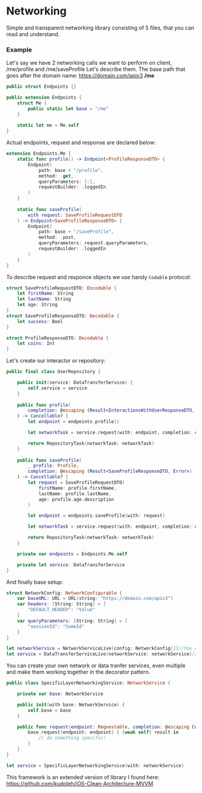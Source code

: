 # Networking

Simple and transparent networking library consisting of 5 files, that you can read and understand.

### Example

Let's say we have 2 networking calls we want to perform on client, /me/profile and /me/saveProfile
Let's describe them.
The base path that goes after the domain name: 
https://domain.com/apiv3 **/me**

```swift
public struct Endpoints {}

public extension Endpoints {
    struct Me {
        public static let base = "/me"
    }
    
    static let me = Me.self
}
```

Actual endpoints, request and response are declared below:

```swift
extension Endpoints.Me {
    static func profile() -> Endpoint<ProfileResponseDTO> {
        Endpoint(
            path: base + "/profile",
            method: .get,
            queryParameters: [:],
            requestBuilder: .loggedIn
        )
    }
    
    static func saveProfile(
        with request: SaveProfileRequestDTO
    ) -> Endpoint<SaveProfileResponseDTO> {
        Endpoint(
            path: base + "/saveProfile",
            method: .post,
            queryParameters: request.queryParameters,
            requestBuilder: .loggedIn
        )
    }
}
```

To describe request and responce objects we use handy ```Codable``` protocol:
```swift
struct SaveProfileRequestDTO: Encodable {
    let firstName: String
    let lastName: String
    let age: String
}
struct SaveProfileResponseDTO: Decodable {
    let success: Bool
}

struct ProfileResponseDTO: Decodable {
    let coins: Int
}
```

Let's create our interactor or repository:
```swift
public final class UserRepository {

    public init(service: DataTransferService) {
        self.service = service
    }
    
    public func profile(
        completion: @escaping (Result<InteractionsWithUserResponseDTO, Error>) -> Void
    ) -> Cancellable? {
        let endpoint = endpoints.profile()

        let networkTask = service.request(with: endpoint, completion: completion)

        return RepositoryTask(networkTask: networkTask)
    }
    
    public func saveProfile(
        _ profile: Profile,
        completion: @escaping (Result<SaveProfileResponseDTO, Error>) -> Void
    ) -> Cancellable? {
        let request = SaveProfileRequestDTO(
            firstName: profile.firstName,
            lastName: profile.lastName,
            age: profile.age.description
        )

        let endpoint = endpoints.saveProfile(with: request)

        let networkTask = service.request(with: endpoint, completion: completion)

        return RepositoryTask(networkTask: networkTask)
    }

    private var endpoints = Endpoints.Me.self

    private let service: DataTransferService
}
```

And finally base setup:
```swift
struct NetworkConfig: NetworkConfigurable {
    var baseURL: URL = URL(string: "https://domain.com/apiv3")
    var headers: [String: String] = [
        "DEFAULT_HEADER": "Value"
    ]
    var queryParameters: [String: String] = [
        "sessionId": "SomeId"
    ]
}

let networkService = NetworkServiceLive(config: NetworkConfig())//You can make your own
let service = DataTransferServiceLive(networkService: networkService)//Same!
```

You can create your own network or data tranfer services, even multiple and make them working together in the decorator pattern.
```swift
public class SpecificLayerNetworkingService: NetworkService {

    private var base: NetworkService

    public init(with base: NetworkService) {
        self.base = base
    }

    public func request(endpoint: Requestable, completion: @escaping CompletionHandler) -> NetworkCancellable? {
        base.request(endpoint: endpoint) { [weak self] result in 
            // do something specific!
        }
    }
}

let service = SpecificLayerNetworkingService(with: networkService)
```

This framework is an extended version of library I found here: https://github.com/kudoleh/iOS-Clean-Architecture-MVVM
